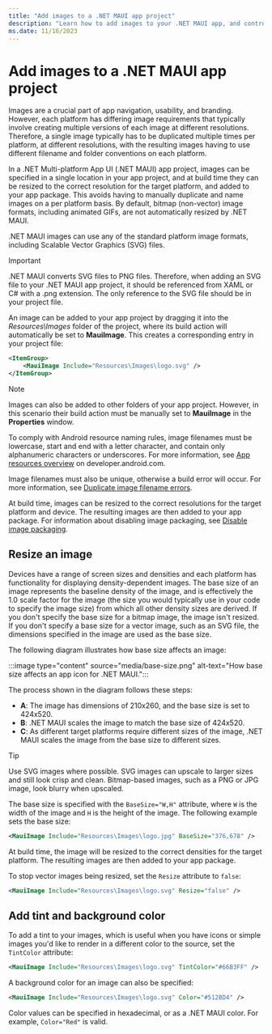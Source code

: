 ```yaml
---
title: "Add images to a .NET MAUI app project"
description: "Learn how to add images to your .NET MAUI app, and control their resizing."
ms.date: 11/16/2023
---
```


# Add images to a .NET MAUI app project

Images are a crucial part of app navigation, usability, and branding. However, each platform has differing image requirements that typically involve creating multiple versions of each image at different resolutions. Therefore, a single image typically has to be duplicated multiple times per platform, at different resolutions, with the resulting images having to use different filename and folder conventions on each platform.

In a .NET Multi-platform App UI (.NET MAUI) app project, images can be specified in a single location in your app project, and at build time they can be resized to the correct resolution for the target platform, and added to your app package. This avoids having to manually duplicate and name images on a per platform basis. By default, bitmap (non-vector) image formats, including animated GIFs, are not automatically resized by .NET MAUI.

.NET MAUI images can use any of the standard platform image formats, including Scalable Vector Graphics (SVG) files.

> [!IMPORTANT]
> .NET MAUI converts SVG files to PNG files. Therefore, when adding an SVG file to your .NET MAUI app project, it should be referenced from XAML or C# with a .png extension. The only reference to the SVG file should be in your project file.

An image can be added to your app project by dragging it into the *Resources\Images* folder of the project, where its build action will automatically be set to **MauiImage**. This creates a corresponding entry in your project file:

```xml
<ItemGroup>
    <MauiImage Include="Resources\Images\logo.svg" />
</ItemGroup>
```

> [!NOTE]
> Images can also be added to other folders of your app project. However, in this scenario their build action must be manually set to **MauiImage** in the **Properties** window.

To comply with Android resource naming rules, image filenames must be lowercase, start and end with a letter character, and contain only alphanumeric characters or underscores. For more information, see [App resources overview](https://developer.android.com/guide/topics/resources/providing-resources) on developer.android.com.

Image filenames must also be unique, otherwise a build error will occur. For more information, see [Duplicate image filename errors](~/troubleshooting.md).

At build time, images can be resized to the correct resolutions for the target platform and device. The resulting images are then added to your app package. For information about disabling image packaging, see [Disable image packaging](~/troubleshooting.md#disable-image-packaging).

## Resize an image

Devices have a range of screen sizes and densities and each platform has functionality for displaying density-dependent images. The base size of an image represents the baseline density of the image, and is effectively the 1.0 scale factor for the image (the size you would typically use in your code to specify the image size) from which all other density sizes are derived. If you don't specify the base size for a bitmap image, the image isn't resized. If you don't specify a base size for a vector image, such as an SVG file, the dimensions specified in the image are used as the base size.

The following diagram illustrates how base size affects an image:

:::image type="content" source="media/base-size.png" alt-text="How base size affects an app icon for .NET MAUI.":::

The process shown in the diagram follows these steps:

- **A**: The image has dimensions of 210x260, and the base size is set to 424x520.
- **B**: .NET MAUI scales the image to match the base size of 424x520.
- **C**: As different target platforms require different sizes of the image, .NET MAUI scales the image from the base size to different sizes.

> [!TIP]
> Use SVG images where possible. SVG images can upscale to larger sizes and still look crisp and clean. Bitmap-based images, such as a PNG or JPG image, look blurry when upscaled.

The base size is specified with the `BaseSize="W,H"` attribute, where `W` is the width of the image and `H` is the height of the image. The following example sets the base size:

```xml
<MauiImage Include="Resources\Images\logo.jpg" BaseSize="376,678" />
```

At build time, the image will be resized to the correct densities for the target platform. The resulting images are then added to your app package.

To stop vector images being resized, set the `Resize` attribute to `false`:

```xml
<MauiImage Include="Resources\Images\logo.svg" Resize="false" />
```

## Add tint and background color

To add a tint to your images, which is useful when you have icons or simple images you'd like to render in a different color to the source, set the `TintColor` attribute:

```xml
<MauiImage Include="Resources\Images\logo.svg" TintColor="#66B3FF" />
```

A background color for an image can also be specified:

```xml
<MauiImage Include="Resources\Images\logo.svg" Color="#512BD4" />
```

<!-- Valid color values are actually derived from the SKColor struct, rather than Microsoft.Maui.Graphics.Colors. -->
Color values can be specified in hexadecimal, or as a .NET MAUI color. For example, `Color="Red"` is valid.
